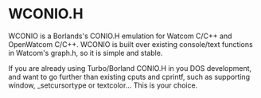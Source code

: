 # WCONIO.H
WCONIO is a Borlands's CONIO.H emulation for Watcom C/C++ and OpenWatcom C/C++. WCONIO is built over existing console/text functions in Watcom's graph.h, so it is simple and stable.

If you are already using Turbo/Borland CONIO.H in you DOS development, and want to go further than existing cputs and cprintf, such as supporting window, _setcursortype or textcolor... This is your choice.
